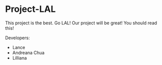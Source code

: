 # Project-LAL
This project is the best. Go LAL!
Our project will be great!
You should read this!

Developers:
- Lance
- Andreana Chua
- Lilliana
